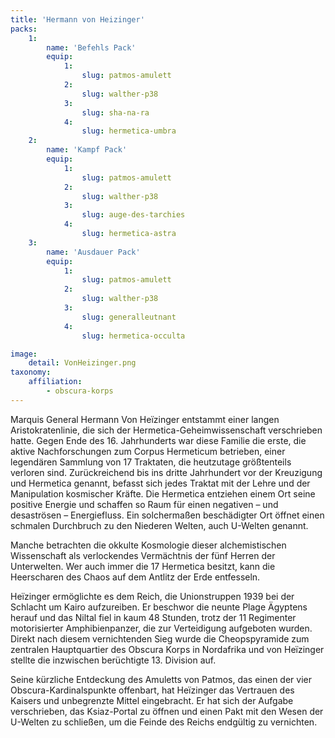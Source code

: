 ```yaml
---
title: 'Hermann von Heizinger'
packs:
    1:
        name: 'Befehls Pack'
        equip:
            1:
                slug: patmos-amulett
            2:
                slug: walther-p38
            3:
                slug: sha-na-ra
            4:
                slug: hermetica-umbra
    2:
        name: 'Kampf Pack'
        equip:
            1:
                slug: patmos-amulett
            2:
                slug: walther-p38
            3:
                slug: auge-des-tarchies
            4:
                slug: hermetica-astra
    3:
        name: 'Ausdauer Pack'
        equip:
            1:
                slug: patmos-amulett
            2:
                slug: walther-p38
            3:
                slug: generalleutnant
            4:
                slug: hermetica-occulta

image:
    detail: VonHeizinger.png
taxonomy:
    affiliation:
        - obscura-korps
---
```


Marquis General Hermann Von Heïzinger entstammt einer langen Aristokratenlinie, die sich der Hermetica-Geheimwissenschaft verschrieben hatte. Gegen Ende des 16. Jahrhunderts war diese Familie die erste, die aktive Nachforschungen zum Corpus Hermeticum betrieben, einer legendären Sammlung von 17 Traktaten, die heutzutage größtenteils verloren sind. Zurückreichend bis ins dritte Jahrhundert vor der Kreuzigung und Hermetica genannt, befasst sich jedes Traktat mit der Lehre und der Manipulation kosmischer Kräfte. Die Hermetica entziehen einem Ort seine positive Energie und schaffen so Raum für einen negativen – und desaströsen – Energiefluss. Ein solchermaßen beschädigter Ort öffnet einen schmalen Durchbruch zu den Niederen Welten, auch U-Welten genannt.

Manche betrachten die okkulte Kosmologie dieser alchemistischen Wissenschaft als verlockendes Vermächtnis der fünf Herren der Unterwelten. Wer auch immer die 17 Hermetica besitzt, kann die Heerscharen des Chaos auf dem Antlitz der Erde entfesseln.

Heïzinger ermöglichte es dem Reich, die Unionstruppen 1939 bei der Schlacht um Kairo aufzureiben. Er beschwor die neunte Plage Ägyptens herauf und das Niltal fiel in kaum 48 Stunden, trotz der 11 Regimenter motorisierter Amphibienpanzer, die zur Verteidigung aufgeboten wurden. Direkt nach diesem vernichtenden Sieg wurde die Cheopspyramide zum zentralen Hauptquartier des Obscura Korps in Nordafrika und von Heïzinger stellte die inzwischen berüchtigte 13. Division auf.

Seine kürzliche Entdeckung des Amuletts von Patmos, das einen der vier Obscura-Kardinalspunkte offenbart, hat Heïzinger das Vertrauen des Kaisers und unbegrenzte Mittel eingebracht. Er hat sich der Aufgabe verschrieben, das Ksiaz-Portal zu öffnen und einen Pakt mit den Wesen der U-Welten zu schließen, um die Feinde des Reichs endgültig zu vernichten.